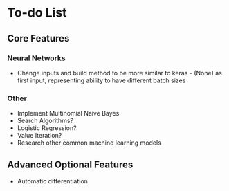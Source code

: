 # To-do List

## Core Features

### Neural Networks
- Change inputs and build method to be more similar to keras - (None) as first input, representing ability to have different batch sizes

### Other
- Implement Multinomial Naive Bayes
- Search Algorithms?
- Logistic Regression?
- Value Iteration?
- Research other common machine learning models

## Advanced Optional Features
- Automatic differentiation
